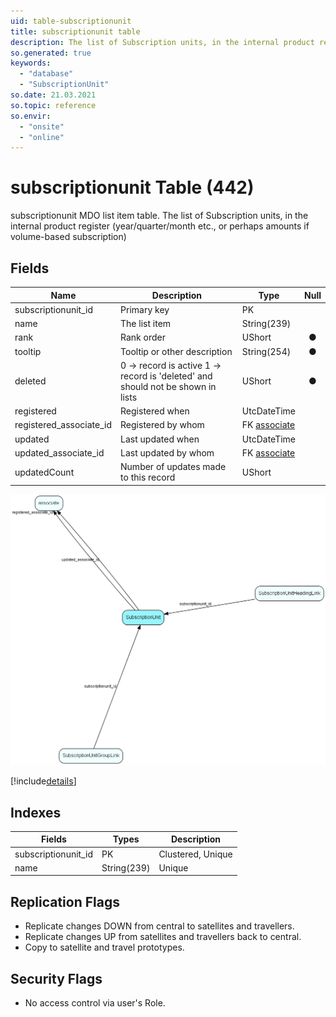 ```yaml
---
uid: table-subscriptionunit
title: subscriptionunit table
description: The list of Subscription units, in the internal product register (year/quarter/month etc., or perhaps amounts if volume-based subscription)
so.generated: true
keywords:
  - "database"
  - "SubscriptionUnit"
so.date: 21.03.2021
so.topic: reference
so.envir:
  - "onsite"
  - "online"
---
```


# subscriptionunit Table (442)

subscriptionunit MDO list item table.
The list of Subscription units, in the internal product register (year/quarter/month etc., or perhaps amounts if volume-based subscription)

## Fields

| Name | Description | Type | Null |
|------|-------------|------|:----:|
|subscriptionunit\_id|Primary key|PK| |
|name|The list item|String(239)| |
|rank|Rank order|UShort|&#x25CF;|
|tooltip|Tooltip or other description|String(254)|&#x25CF;|
|deleted|0 -&gt; record is active 1 -&gt; record is &apos;deleted&apos; and should not be shown in lists|UShort|&#x25CF;|
|registered|Registered when|UtcDateTime| |
|registered\_associate\_id|Registered by whom|FK [associate](associate.md)| |
|updated|Last updated when|UtcDateTime| |
|updated\_associate\_id|Last updated by whom|FK [associate](associate.md)| |
|updatedCount|Number of updates made to this record|UShort| |


![SubscriptionUnit table relationship diagram](./media/SubscriptionUnit.png)

[!include[details](./includes/SubscriptionUnit.md)]

## Indexes

| Fields | Types | Description |
|--------|-------|-------------|
|subscriptionunit\_id |PK |Clustered, Unique |
|name |String(239) |Unique |

## Replication Flags

* Replicate changes DOWN from central to satellites and travellers.
* Replicate changes UP from satellites and travellers back to central.
* Copy to satellite and travel prototypes.

## Security Flags

* No access control via user's Role.

